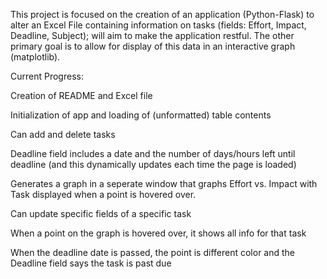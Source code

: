 This project is focused on the creation of an application (Python-Flask) to alter an Excel File containing information on tasks (fields: Effort, Impact, Deadline, Subject); will aim to make the 
application restful. The other primary goal is to allow for display of this data in an interactive graph (matplotlib).

Current Progress:

Creation of README and Excel file

Initialization of app and loading of (unformatted) table contents

Can add and delete tasks

Deadline field includes a date and the number of days/hours left until deadline (and this dynamically updates each time the page is loaded)

Generates a graph in a seperate window that graphs Effort vs. Impact with Task displayed when a point is hovered over.

Can update specific fields of a specific task

When a point on the graph is hovered over, it shows all info for that task

When the deadline date is passed, the point is different color and the Deadline field says the task is past due
